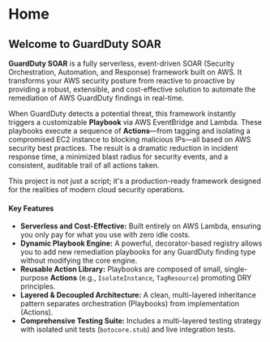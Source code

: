 # Home

## Welcome to GuardDuty SOAR

**GuardDuty SOAR** is a fully serverless, event-driven SOAR (Security Orchestration, Automation, and Response) framework built on AWS. It transforms your AWS security posture from reactive to proactive by providing a robust, extensible, and cost-effective solution to automate the remediation of AWS GuardDuty findings in real-time.

When GuardDuty detects a potential threat, this framework instantly triggers a customizable **Playbook** via AWS EventBridge and Lambda. These playbooks execute a sequence of **Actions**—from tagging and isolating a compromised EC2 instance to blocking malicious IPs—all based on AWS security best practices. The result is a dramatic reduction in incident response time, a minimized blast radius for security events, and a consistent, auditable trail of all actions taken.

This project is not just a script; it's a production-ready framework designed for the realities of modern cloud security operations.

#### Key Features

* **Serverless and Cost-Effective:** Built entirely on AWS Lambda, ensuring you only pay for what you use with zero idle costs.
* **Dynamic Playbook Engine:** A powerful, decorator-based registry allows you to add new remediation playbooks for any GuardDuty finding type without modifying the core engine.
* **Reusable Action Library:** Playbooks are composed of small, single-purpose **Actions** (e.g., `IsolateInstance`, `TagResource`) promoting DRY principles.
* **Layered & Decoupled Architecture:** A clean, multi-layered inheritance pattern separates orchestration (Playbooks) from implementation (Actions).
* **Comprehensive Testing Suite:** Includes a multi-layered testing strategy with isolated unit tests (`botocore.stub`) and live integration tests.
